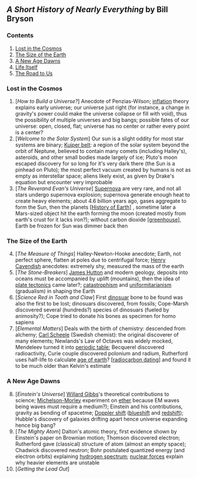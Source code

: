 ## _A Short History of Nearly Everything_ by Bill Bryson

### Contents

1. [Lost in the Cosmos](#lost-in-the-cosmos)
2. [The Size of the Earth](#the-size-of-the-earth)
3. [A New Age Dawns](#a-new-age-dawns)
4. [Life Itself](#life-itself)
5. [The Road to Us](#the-road-to-us)

### Lost in the Cosmos

1. [_How to Build a Universe?_] Anecdote of Penzias-Wilson; [inflation](https://en.wikipedia.org/wiki/Inflation_(cosmology)) theory explains early universe; our universe just right (for instance, a change in gravity's power could make the universe collapse or fill with void), thus the possibility of multiple universes and big bangs; possible fates of our universe: open, closed, flat; universe has no center or rather every point is a center?
2. [_Welcome to the Solar System_] Our sun is a slight oddity for most star systems are binary; [Kuiper belt](https://en.wikipedia.org/wiki/Kuiper_belt): a region of the solar system beyond the orbit of Neptune, believed to contain many comets (including Halley's), asteroids, and other small bodies made largely of ice; Pluto's moon escaped discovery for so long for it's very dark there (the Sun is a pinhead on Pluto); the most perfect vacuum created by humans is not as empty as interstellar space; aliens likely exist, as given by Drake's equation but encounter very improbable
3. [_The Reverand Evan's Universe_] [Supernova](https://en.wikipedia.org/wiki/Supernova) are very rare, and not all stars undergo supernova explosion; supernova generate enough heat to create heavy elements; about 4.6 billion years ago, gases aggregate to form the Sun, then the planets [[History of Earth](https://en.wikipedia.org/wiki/History_of_Earth)] , sometime later a Mars-sized object hit the earth forming the moon (created mostly from earth's crust for it lacks iron?); without carbon dioxide [[greenhouse](https://en.wikipedia.org/wiki/Greenhouse_effect)], Earth be frozen for Sun was dimmer back then

### The Size of the Earth

4. [_The Measure of Things_] Halley-Newton-Hooke anecdote; Earth, not perfect sphere, flatten at poles due to centrifugal force; [Henry Cavendish](https://en.wikipedia.org/wiki/Henry_Cavendish) anecdotes: extremely shy, measured the mass of the earth
5. [_The Stone-Breakers_] [James Hutton](https://en.wikipedia.org/wiki/James_Hutton) and modern geology, deposits into oceans must be accompanied by uplift (mountains), then the idea of [plate tectonics](https://en.wikipedia.org/wiki/Plate_tectonics) came later?; [catastrophism](https://en.wikipedia.org/wiki/Catastrophism) and [uniformitarianism](https://en.wikipedia.org/wiki/Uniformitarianism) (gradualism) in shaping the Earth
6. [_Science Red in Tooth and Claw_] First [dinosuar](https://en.wikipedia.org/wiki/Dinosaur) bone to be found was also the first to be lost; dinosuars discovered, from fossils; Cope-Marsh discovered several (hundreds?) species of dinosuars (fueled by animosity?); Cope tried to donate his bones as specimen for homo sapiens
7. [_Elemental Matters_] Deals with the birth of chemistry: descended from alchemy; [Carl Scheele](https://en.wikipedia.org/wiki/Carl_Wilhelm_Scheele) (Swedish chemist): the original discoverer of many elements; Newlands's Law of Octaves was widely mocked, Mendeleev turned it into [periodic table](https://en.wikipedia.org/wiki/History_of_the_periodic_table); Becquerel discovered radioactivity, Curie couple discovered polonium and radium, Rutherford uses half-life to calculate [age of earth](https://en.wikipedia.org/wiki/Age_of_Earth)? [[radiocarbon dating](https://en.wikipedia.org/wiki/Radiocarbon_dating)] and found it to be much older than Kelvin's estimate

### A New Age Dawns

8. [_Einstein's Universe_] [Willard Gibbs](https://en.wikipedia.org/wiki/Josiah_Willard_Gibbs)'s theoretical contributions to science; [Michelson-Morley](https://en.wikipedia.org/wiki/Michelson%E2%80%93Morley_experiment) experiment on [ether](https://en.wikipedia.org/wiki/Luminiferous_aether) because EM waves being waves must require a medium?); Einstein and his contributions, gravity as bending of spacetme; [Doppler shift](https://en.wikipedia.org/wiki/Doppler_effect) ([blueshift](https://en.wikipedia.org/wiki/Redshift#Blueshift) and [redshift](https://en.wikipedia.org/wiki/Redshift)); Hubble's discovery of galaxies drifting apart hence universe expanding hence big bang?
9. [_The Mighty Atom_] Dalton's atomic theory, first evidence shown by Einstein's paper on Brownian motion; Thomson discovered electron; Rutherford gave (classical) structure of atom (almost an empty space); Chadwick discovered neutron; Bohr postulated quantized energy (and electron orbits) explaining [hydrogen spectrum](https://en.wikipedia.org/wiki/Hydrogen_spectral_series); [nuclear forces](https://en.wikipedia.org/wiki/Nuclear_force) explain why heavier elements are unstable
10. [_Getting the Lead Out_] 

